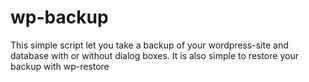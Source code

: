 # wp-backup
This simple script let you take a backup of your wordpress-site and database with or without dialog boxes. It is also simple to restore your backup with wp-restore
